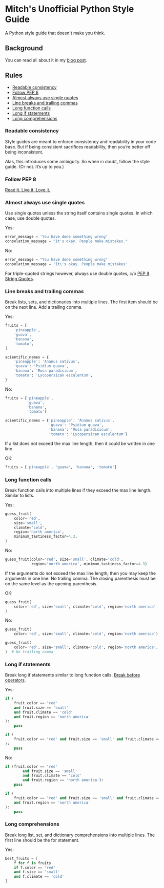 # Mitch's Unofficial Python Style Guide

A Python style guide that doesn't make you think.

## Background

You can read all about it in my [blog post](#insert-blog-post-link).

## Rules
* [Readable consistency](#readable-consistency)
* [Follow PEP 8](#follow-pep-8)
* [Almost always use single quotes](#almost-always-use-single-quotes)
* [Line breaks and trailing commas](#line-breaks-and-trailing-commas)
* [Long function calls](#long-function-calls)
* [Long if statements](#long-if-statements)
* [Long comprehensions](#long-comprehensions)

### Readable consistency
Style guides are meant to enforce consistency and readability in your code base. But if being consistent sacrifices readability, then you’re better off being inconsistent.

Alas, this introduces some ambiguity. So when in doubt, follow the style guide. (Or not. It’s up to you.)

### Follow PEP 8
[Read it. Live it. Love it.](https://www.python.org/dev/peps/pep-0008/)

### Almost always use single quotes
Use single quotes unless the string itself contains single quotes. In which case, use double quotes.

Yes:
```python
error_message = 'You have done something wrong'
consolation_message = "It's okay. People make mistakes."
```

No:
```python
error_message = "You have done something wrong"
consolation_message = 'It\'s okay. People make mistakes'
```

For triple-quoted strings however, always use double quotes, c/o [PEP 8 String Quotes](https://www.python.org/dev/peps/pep-0008/#string-quotes).

### Line breaks and trailing commas
Break lists, sets, and dictionaries into multiple lines. The first item should be on the next line. Add a trailing comma.

Yes:
```python
fruits = [
    'pineapple',
    'guava',
    'banana',
    'tomato',
]

scientific_names = {
    'pineapple': 'Ananus sativus',
    'guava': 'Psidium guava',
    'banana': 'Musa paradisicum',
    'tomato': 'Lycopersican esculentum',
}
```

No:
```python
fruits = ['pineapple',
          'guava',
          'banana',
          'tomato']

scientific_names = {'pineapple': 'Ananus sativus',
                    'guava': 'Psidium guava',
                    'banana': 'Musa paradisicum',
                    'tomato': 'Lycopersican esculentum'}

```

If a list does not exceed the max line length, then it could be written in one line.

OK:
```python
fruits = ['pineapple', 'guava', 'banana', 'tomato']
```

### Long function calls
Break function calls into multiple lines if they exceed the max line length. Similar to lists.

Yes:
```python
guess_fruit(
    color='red',
    size='small',
    climate='cold',
    region='north america',
    minimum_tastiness_factor=4.3,
)
```

No:
```python
guess_fruit(color='red', size='small', climate='cold',
            region='north america', minimum_tastiness_factor=4.3)
```

If the arguments do not exceed the max line length, then you may keep the arguments in one line. No trailing comma. The closing parenthesis must be on the same level as the opening parenthesis.

OK:
```python
guess_fruit(
    color='red', size='small', climate='cold', region='north america'
)
```

No:
```python
guess_fruit(
    color='red', size='small', climate='cold', region='north america')

guess_fruit(
    color='red', size='small', climate='cold', region='north america',
)  # No trailing comma
```

### Long if statements
Break long if statements similar to long function calls. [Break before operators](https://www.python.org/dev/peps/pep-0008/#should-a-line-break-before-or-after-a-binary-operator).

Yes:
```python
if (
    fruit.color == 'red'
    and fruit.size == 'small'
    and fruit.climate == 'cold'
    and fruit.region == 'north america'
):
    pass

if (
    fruit.color == 'red' and fruit.size == 'small' and fruit.climate == 'cold'
):
    pass
```

No:
```python
if (fruit.color == 'red'
        and fruit.size == 'small'
        and fruit.climate == 'cold'
        and fruit.region == 'north america'):
    pass

if (
    fruit.color == 'red' and fruit.size == 'small' and fruit.climate == 'cold'
    and fruit.region == 'north america'
):
    pass
```

### Long comprehensions
Break long list, set, and dictionary comprehensions into multiple lines. The first line should be the for statement.

Yes:
```python
best_fruits = [
    f for f in fruits
    if f.color == 'red'
    and f.size == 'small'
    and f.climate == 'cold'
]
```
